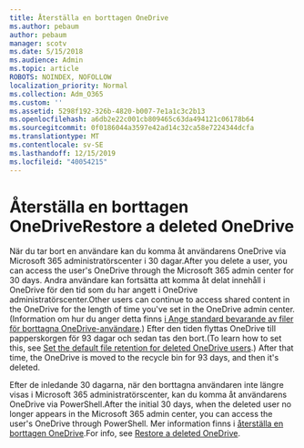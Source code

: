 ```yaml
---
title: Återställa en borttagen OneDrive
ms.author: pebaum
author: pebaum
manager: scotv
ms.date: 5/15/2018
ms.audience: Admin
ms.topic: article
ROBOTS: NOINDEX, NOFOLLOW
localization_priority: Normal
ms.collection: Adm_O365
ms.custom: ''
ms.assetid: 5298f192-326b-4820-b007-7e1a1c3c2b13
ms.openlocfilehash: a6db2e22c001cb809465c63da494121c06178b64
ms.sourcegitcommit: 0f0186044a3597e42ad14c32ca58e7224344dcfa
ms.translationtype: MT
ms.contentlocale: sv-SE
ms.lasthandoff: 12/15/2019
ms.locfileid: "40054215"
---
```

# <a name="restore-a-deleted-onedrive"></a><span data-ttu-id="c6d97-102">Återställa en borttagen OneDrive</span><span class="sxs-lookup"><span data-stu-id="c6d97-102">Restore a deleted OneDrive</span></span>

<span data-ttu-id="c6d97-103">När du tar bort en användare kan du komma åt användarens OneDrive via Microsoft 365 administratörscenter i 30 dagar.</span><span class="sxs-lookup"><span data-stu-id="c6d97-103">After you delete a user, you can access the user's OneDrive through the Microsoft 365 admin center for 30 days.</span></span> <span data-ttu-id="c6d97-104">Andra användare kan fortsätta att komma åt delat innehåll i OneDrive för den tid som du har angett i OneDrive administratörscenter.</span><span class="sxs-lookup"><span data-stu-id="c6d97-104">Other users can continue to access shared content in the OneDrive for the length of time you've set in the OneDrive admin center.</span></span> <span data-ttu-id="c6d97-105">(Information om hur du anger detta finns [i Ange standard bevarande av filer för borttagna OneDrive-användare](https://go.microsoft.com/fwlink/?linkid=874267).) Efter den tiden flyttas OneDrive till papperskorgen för 93 dagar och sedan tas den bort.</span><span class="sxs-lookup"><span data-stu-id="c6d97-105">(To learn how to set this, see [Set the default file retention for deleted OneDrive users](https://go.microsoft.com/fwlink/?linkid=874267).) After that time, the OneDrive is moved to the recycle bin for 93 days, and then it's deleted.</span></span>
  
<span data-ttu-id="c6d97-106">Efter de inledande 30 dagarna, när den borttagna användaren inte längre visas i Microsoft 365 administratörscenter, kan du komma åt användarens OneDrive via PowerShell.</span><span class="sxs-lookup"><span data-stu-id="c6d97-106">After the initial 30 days, when the deleted user no longer appears in the Microsoft 365 admin center, you can access the user's OneDrive through PowerShell.</span></span> <span data-ttu-id="c6d97-107">Mer information finns i [återställa en borttagen OneDrive](https://go.microsoft.com/fwlink/?linkid=874269).</span><span class="sxs-lookup"><span data-stu-id="c6d97-107">For info, see [Restore a deleted OneDrive](https://go.microsoft.com/fwlink/?linkid=874269).</span></span>
  

